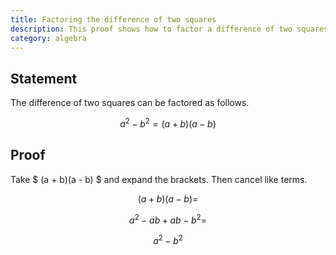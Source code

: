 ```yaml
---
title: Factoring the difference of two squares
description: This proof shows how to factor a difference of two squares.
category: algebra
---
```


## Statement

The difference of two squares can be factored as follows.

$$ a^2 - b^2 = (a + b)(a - b) $$

## Proof

Take $ (a + b)(a - b) $ and expand the brackets. Then cancel like terms.

$$ (a + b)(a - b) = $$

$$ a^2 - ab + ab - b^2 = $$

$$ a^2 - b^2 $$
